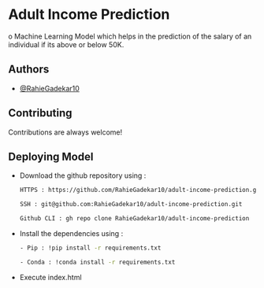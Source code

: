 # Adult Income Prediction

o Machine Learning Model which helps in the prediction of the salary of an individual if its above or below 50K. 


## Authors

- [@RahieGadekar10](https://www.github.com/RahieGadekar10)

  
## Contributing

Contributions are always welcome!


  
## Deploying Model 

- Download the github repository using : 
  ```bash
  HTTPS : https://github.com/RahieGadekar10/adult-income-prediction.git
  ```
  ```bash 
  SSH : git@github.com:RahieGadekar10/adult-income-prediction.git
  ```
  ```bash 
  Github CLI : gh repo clone RahieGadekar10/adult-income-prediction
  ```
- Install the dependencies using : 
    ```bash 
    - Pip : !pip install -r requirements.txt
    ```
    ```bash
    - Conda : !conda install -r requirements.txt
    ```
- Execute index.html 
